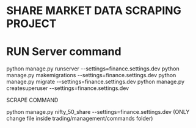 # SHARE MARKET DATA SCRAPING PROJECT
# RUN Server command
python manage.py runserver --settings=finance.settings.dev
python manage.py makemigrations --settings=finance.settings.dev
python manage.py migrate --settings=finance.settings.dev
python manage.py createsuperuser --settings=finance.settings.dev


SCRAPE COMMAND

python manage.py nifty_50_share --settings=finance.settings.dev (ONLY change file inside trading/management/commands folder)
